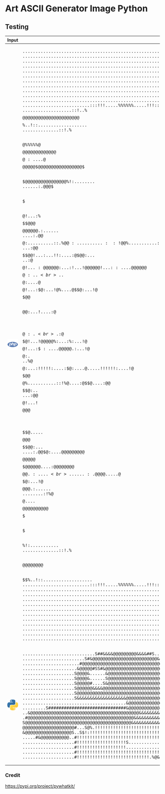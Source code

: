 # Art ASCII Generator Image Python

## Testing

| Input | Output |
| ----- | ------ |
| ![Art ASCII Generator Image Python](php.png) | <pre>................................................................................<br>................................................................................<br>................................................................................<br>................................................................................<br>................................................................................<br>................................................................................<br>................................................................................<br>................................................................................<br>................................................................................<br>................................................................................<br>................................................................................<br>..........................:::!!!.....%%%%%%.....!!!:::..........................<br>...................::!..%$$$$@@@@@@@@@@@@@@@@@@@@@@$$$$%..!::...................<br>..............::!.%$$@@@@@@@@$$$$$$@%%%%%@$$$$$$$$$@@@@@@@@$$%.!::..............<br>...........:!%$$@@@@@$$$$$$$$$$$$$@$:....@$$$$$$$$$$$$$$$$$@@@@@$$%!:...........<br>........:!%$@@@@$@@@@@@@@@@@@@$$$$@%....%@@@@@@@$$$$@@@@@@@@@@@@@@@@$%!:........<br>......:.$@@@$$$$@$$$$$$$$$$$$$@@$$@!...:%$$$$$$$@@$@$$$$$$$$$$$$$@@@@@@$.:......<br>....:.$@@$$$$$$@$:..........::.%@@$:..........::!$@@%...........:!.$@$$@@$.:....<br>...:$@@$$$$$$$$@%....!...!!:.....@.....!...!!....:$@!...:...!!:....:$@$$$@@$:...<br>..:$@$$$$$$$$$$@!...:@@@@@@$:...:$!...!@@@@@@!...:$$:....@@@@@@%....!@$$$$$@$:..<br>..%@$$$$$$$$$$@$:....@$$$$$@!...:%:...%@$$$@$:...!@%....$@$$$$@$:...!@$$$$$$@%..<br>.:$@$$$$$$$$$$@%....%@$$$@@$:...!....:$@$$$@%....%@!...:@$$$$@@......@$$$$$$@$:.<br>.:$@$$$$$$$$$$@!...!@@@@@$%:...:%:...!@$$$$@!...:$$:....@@@@@$.:...!$@$$$$$$@$:.<br>..%@$$$$$$$$$@$:...:!!!!!:....:$%....%@$$$@$:....@.....!!!!!!:....!$@$$$$$$$@%..<br>..:$@$$$$$$$$@%...........::!%$@....:$@$$$@....:%@!...........:!.$@@$$$$$$$@$:..<br>...:$@@$$$$$$@!...!$$$$$$$$$@@@$$$$$$@$$$$@$$$$$@$.....$$$$$$$$@@@$$$$$$$@@$:...<br>....:.$@@$$$@$:....@@@@@@@@@$$$$@@@@@$$$$$$@@@@@@....:$@@@@@@@@$$$$$$$$@@$.:....<br>......:.$@@@@.....$@$$$$$$$$$$$$$$$$$$$$$$$$$$$@$:...!@$$$$$$$$$$$$$@@@$.:......<br>........:!%$@%....$$$$$$$$$$$$$$$$$$$$$$$$$$$$$@$....%@$$$$$$$$$@@@@$%!:........<br>...........:!%$@@@@@@$$$$$$$$$$$$$$$$$$$$$$$$$$$@@@@@@$$$$$@@@@@$$%!:...........<br>..............::!.%$$@@@@@@@@$$$$$$$$$$$$$$$$$$$$$$@@@@@@@@$$%.!::..............<br>...................::!..%$$$$@@@@@@@@@@@@@@@@@@@@@@$$$$%..!::...................<br>..........................:::!!!.....%%%%%%.....!!!:::..........................<br>................................................................................<br>................................................................................<br>................................................................................<br>................................................................................<br>................................................................................<br>................................................................................<br>................................................................................<br>................................................................................<br>................................................................................<br>................................................................................<br>................................................................................</pre> |
| ![Art ASCII Generator Image Python](python.png) | <pre>............................S##&&&&@@@@@@@@@&&&&##S.............................<br>........................S#&@@@@@@@@@@@@@@@@@@@@@@@@@&&#.........................<br>......................#@@@@@@@@@@@@@@@@@@@@@@@@@@@@@@@@@#S......................<br>.....................&@@@@@#SS#&@@@@@@@@@@@@@@@@@@@@@@@@@@S.....................<br>....................S@@@@&......&@@@@@@@@@@@@@@@@@@@@@@@@@@S....................<br>....................S@@@@&......S@@@@@@@@@@@@@@@@@@@@@@@@@@#....................<br>....................S@@@@@#....S&@@@@@@@@@@@@@@@@@@@@@@@@@@#....................<br>....................S@@@@@@&&&&@@@@@@@@@@@@@@@@@@@@@@@@@@@@#....................<br>....................S@@@@@@@@@@@@@@@@@@@@@@@@@@@@@@@@@@@@@@#....................<br>....................S&&&&&&&&&&&&&&&&&&&@@@@@@@@@@@@@@@@&&@#....................<br>........................................&@@@@@@@@@@@@@&&&&@#....................<br>.........S##############################&@@@@@@@@@@@@&&&&&@#..%.......%$&S......<br>......#&@@@@@@@@@@@@@@@@@@@@@@@@@@@@@@@@@@@@@@@@@@@&&&&&&&@#...!!!!!!!!!!!%#....<br>....#@@@@@@@@@@@@@@@@@@@@@@@@@@@@@@@@@@@@@@@@@@@@&&&&&&&&&@#...!!!!!!!!!!!!!@...<br>...&@@@@@@@@@@@@@@@@@@@@@@@@@@@@@@@@@@@@@@@@@@@&&&&&&&&&&&@#...!!!!!!!!!!!!!!$..<br>..&@@@@@@@@@@@@@@@@@@@@@@@@@@@@@@@@@@@@@@@@@@&&&&&&&&&&&&&@#...!!!!!!!!!!!!!!!@.<br>.#@@@@@@@@@@@@@@@@@@@@@@@@@@@@@@@@@@@@@@@@@&&&&&&&&&&&&&&&@S...!!!!!!!!!!!!!!!.S<br>S@@@@@@@@@@@@@@@@@@@@@@@@@@@@@@@@@@@@@@@@@&&&&&&&&&&&&&&&&&..S!!!!!!!!!!!!!!!!!$<br>#@@@@@@@@@@@@@@@@@@@@@@@@@@@@@@@@@@@@@@@&&&&&&&&&&&&&&&&&&S..@!!!!!!!!!!!!!!!!!.<br>&@@@@@@@@@@@@@@@@@@@@@@@@@@@@@@@@@@@@@&&&&&&&&&&&&&&&&&&#...#!!!!!!!!!!!!!!!!!!!<br>@@@@@@@@@@@@@@@@@@@@@@@@@@@@@@@@@@@@@@@@@@@@@@@@&&&&&##....&.!!!!!!!!!!!!!!!!!!!<br>@@@@@@@@@@@@@@@@@@@@@@@&&#SSSSSSSSSSSSSSSSSSSSSSS........&%!!!!!!!!!!!!!!!!!!!!!<br>@@@@@@@@@@@@@@@@@@@@@&S.....S##&&&&&&&&&&&&&&&&&&&&&&@$%.!!!!!!!!!!!!!!!!!!!!!!!<br>@@@@@@@@@@@@@@@@@@@@#...S@%.!!!!!!!!!!!!!!!!!!!!!!!!!!!!!!!!!!!!!!!!!!!!!!!!!!!!<br>&@@@@@@@@@@@@@@@@@@S..S$!:!!!!!!!!!!!!!!!!!!!!!!!!!!!!!!!!!!!!!!!!!!!!!!!!!!!!!!<br>#@@@@@@@@@@@@@@@@@&..S.:!!!!!!!!!!!!!!!!!!!!!!!!!!!!!!!!!!!!!!!!!!!!!!!!!!!!!!!.<br>S@@@@@@@@@@@@@@@@@S..%:!!!!!!!!!!!!!!!!!!!!!!!!!!!!!!!!!!!!!!!!!!!!!!!!!!!!!!!!@<br>.&@@@@@@@@@@@@@@@@..S!!!!!!!!!!!!!!!!!!!!!!!!!!!!!!!!!!!!!!!!!!!!!!!!!!!!!!!!!..<br>..@@@@@@@@@@@@@@@@..#!!!!!!!!!!!!!!!!!!!!!!!!!!!!!!!!!!!!!!!!!!!!!!!!!!!!!!!!!#.<br>..S@@@@@@@@@@@@@@@..#!!!!!!!!!!!!!!!!!!!!!!!!!!!!!!!!!!!!!!!!!!!!!!!!!!!!!!!.#..<br>...S&@@@@@@@@@@@@@..#!!!!!!!!!!!!!!!!!!!!!!!!!!!!!!!!!!!!!!!!!!!!!!!!!!!!!!$S...<br>.....#&@@@@@@@@@@@..#!!!!!!!!!!!!!!!!!!!!!!!!!!!!!!!!!!!!!!!!!!!!!!!!!!!.$#.....<br>.......S##&&&&&&&&..#!!!!!!!!!!!!!!!!!!!$@@@@@@@@@@@@@@@@@@@@@@@@@@@@&#S........<br>....................#!!!!!!!!!!!!!!!!!!!S.......................................<br>....................#!!!!!!!!!!!!!!!!!!!...................@....................<br>....................#!!!!!!!!!!!!!!!!!!!!!!!!!!!!!!!!!!!!!!@....................<br>....................#!!!!!!!!!!!!!!!!!!!!!!!!!!!!.%$%!!!!!!@....................<br>....................#!!!!!!!!!!!!!!!!!!!!!!!!!!!&....#.!!!!@....................<br>....................#!!!!!!!!!!!!!!!!!!!!!!!!!!%......&!!!!@....................<br>......................!!!!!!!!!!!!!!!!!!!!!!!!!.#.....%!!!!@....................<br>.....................S.!!!!!!!!!!!!!!!!!!!!!!!!!.$@&$.!!!!%S....................<br>.......................@.!!!!!!!!!!!!!!!!!!!!!!!!!!!!!!!.@......................<br>.........................#$%.!!!!!!!!!!!!!!!!!!!!!!!.%$&S.......................<br>............................S#&@$%%...........%%$@&#S...........................</pre> |

### Credit

https://pypi.org/project/pywhatkit/
